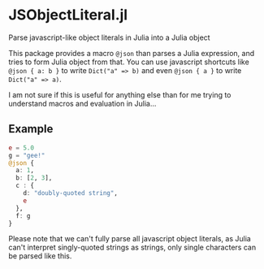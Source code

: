 # JSObjectLiteral.jl
Parse javascript-like object literals in Julia into a Julia object

This package provides a macro `@json` than parses a Julia expression, and tries to form Julia object from that.  You can use javascript shortcuts like `@json { a: b }` to write `Dict("a" => b)` and even `@json { a }` to write `Dict("a" => a)`.

I am not sure if this is useful for anything else than for me trying to understand macros and evaluation in Julia...

## Example

```julia
e = 5.0
g = "gee!"
@json {
  a: 1,
  b: [2, 3],
  c : {
    d: "doubly-quoted string",
    e
  },
  f: g
}
```

Please note that we can't fully parse all javascript object literals, as Julia can't interpret singly-quoted strings as strings, only single characters can be parsed like this.
